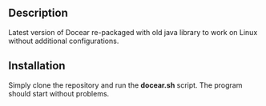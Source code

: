 Description
-----------
Latest version of Docear re-packaged with old java library to work on Linux without additional configurations.

Installation
------------
Simply clone the repository and run the __docear.sh__ script. The program should start without problems. 
